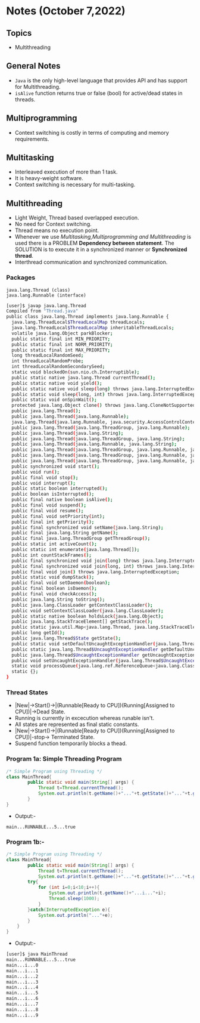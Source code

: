# Notes (October 7,2022)

## Topics

- Multithreading

## General Notes

- `Java` is the only high-level language that provides API and has support for Multithreading.
- `isAlive` function returns true or false (bool) for active/dead states in threads.

## Multiprogramming

- Context switching is costly in terms of computing and memory requirements.

## Multitasking

- Interleaved execution of more than 1 task.
- It is heavy-weight software.
- Context switching is necessary for multi-tasking.

## Multithreading

- Light Weight, Thread based overlapped execution.
- No need for Context switching.
- Thread means no execution point.
- Whenever we use _Multitasking,Multiprogramming and Multithreading_ is used there is a PROBLEM **Dependency between statement**. The SOLUTION is to execute it in a synchronized manner or **Synchronized thread**.
- Interthread communication and synchronized communication.

### Packages

```text
java.lang.Thread (class)
java.lang.Runnable (interface)
```

```bash
[user]$ javap java.lang.Thread
Compiled from "Thread.java"
public class java.lang.Thread implements java.lang.Runnable {
  java.lang.ThreadLocal$ThreadLocalMap threadLocals;
  java.lang.ThreadLocal$ThreadLocalMap inheritableThreadLocals;
  volatile java.lang.Object parkBlocker;
  public static final int MIN_PRIORITY;
  public static final int NORM_PRIORITY;
  public static final int MAX_PRIORITY;
  long threadLocalRandomSeed;
  int threadLocalRandomProbe;
  int threadLocalRandomSecondarySeed;
  static void blockedOn(sun.nio.ch.Interruptible);
  public static native java.lang.Thread currentThread();
  public static native void yield();
  public static native void sleep(long) throws java.lang.InterruptedException;
  public static void sleep(long, int) throws java.lang.InterruptedException;
  public static void onSpinWait();
  protected java.lang.Object clone() throws java.lang.CloneNotSupportedException;
  public java.lang.Thread();
  public java.lang.Thread(java.lang.Runnable);
  java.lang.Thread(java.lang.Runnable, java.security.AccessControlContext);
  public java.lang.Thread(java.lang.ThreadGroup, java.lang.Runnable);
  public java.lang.Thread(java.lang.String);
  public java.lang.Thread(java.lang.ThreadGroup, java.lang.String);
  public java.lang.Thread(java.lang.Runnable, java.lang.String);
  public java.lang.Thread(java.lang.ThreadGroup, java.lang.Runnable, java.lang.String);
  public java.lang.Thread(java.lang.ThreadGroup, java.lang.Runnable, java.lang.String, long);
  public java.lang.Thread(java.lang.ThreadGroup, java.lang.Runnable, java.lang.String, long, boolean);
  public synchronized void start();
  public void run();
  public final void stop();
  public void interrupt();
  public static boolean interrupted();
  public boolean isInterrupted();
  public final native boolean isAlive();
  public final void suspend();
  public final void resume();
  public final void setPriority(int);
  public final int getPriority();
  public final synchronized void setName(java.lang.String);
  public final java.lang.String getName();
  public final java.lang.ThreadGroup getThreadGroup();
  public static int activeCount();
  public static int enumerate(java.lang.Thread[]);
  public int countStackFrames();
  public final synchronized void join(long) throws java.lang.InterruptedException;
  public final synchronized void join(long, int) throws java.lang.InterruptedException;
  public final void join() throws java.lang.InterruptedException;
  public static void dumpStack();
  public final void setDaemon(boolean);
  public final boolean isDaemon();
  public final void checkAccess();
  public java.lang.String toString();
  public java.lang.ClassLoader getContextClassLoader();
  public void setContextClassLoader(java.lang.ClassLoader);
  public static native boolean holdsLock(java.lang.Object);
  public java.lang.StackTraceElement[] getStackTrace();
  public static java.util.Map<java.lang.Thread, java.lang.StackTraceElement[]> getAllStackTraces();
  public long getId();
  public java.lang.Thread$State getState();
  public static void setDefaultUncaughtExceptionHandler(java.lang.Thread$UncaughtExceptionHandler);
  public static java.lang.Thread$UncaughtExceptionHandler getDefaultUncaughtExceptionHandler();
  public java.lang.Thread$UncaughtExceptionHandler getUncaughtExceptionHandler();
  public void setUncaughtExceptionHandler(java.lang.Thread$UncaughtExceptionHandler);
  static void processQueue(java.lang.ref.ReferenceQueue<java.lang.Class<?>>, java.util.concurrent.ConcurrentMap<? extends java.lang.ref.WeakReference<java.lang.Class<?>>, ?>);
  static {};
}
```

### Thread States

- |New|->Start()->|(Runnable[Ready to CPU])(Running[Assigned to CPU])|->Dead State.
- Running is currently in excecution whereas runable isn't.
- All states are represented as final static constants.
- |New|->Start()->|(Runnable[Ready to CPU])(Running[Assigned to CPU])|-stop-> Terminated State.
- Suspend function temporarily blocks a thead.

### Program 1a: Simple Threading Program

```java
/* Simple Program using Threading */
class MainThread{
        public static void main(String[] args) {
            Thread t=Thread.currentThread();
            System.out.println(t.getName()+"..."+t.getState()+"..."+t.getPriority()+"..."+t.isAlive());
        }
}
```

- Output:-

```text
main...RUNNABLE...5...true
```

### Program 1b:-

```java
/* Simple Program using Threading */
class MainThread{
        public static void main(String[] args) {
            Thread t=Thread.currentThread();
            System.out.println(t.getName()+"..."+t.getState()+"..."+t.getPriority()+"..."+t.isAlive());
        try{
            for (int i=0;i<10;i++){
                System.out.println(t.getName()+"...i..."+i);
                Thread.sleep(1000);
            }
        }catch(InterruptedException e){
            System.out.println("..."+e);
        }
    }
}
```

- Output:-

```bash
[user]$ java MainThread
main...RUNNABLE...5...true
main...i...0
main...i...1
main...i...2
main...i...3
main...i...4
main...i...5
main...i...6
main...i...7
main...i...8
main...i...9
```
